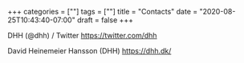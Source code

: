 +++
categories = [""]
tags = [""]
title = "Contacts"
date = "2020-08-25T10:43:40-07:00"
draft = false
+++

DHH (@dhh) / Twitter
https://twitter.com/dhh

David Heinemeier Hansson (DHH)
https://dhh.dk/
